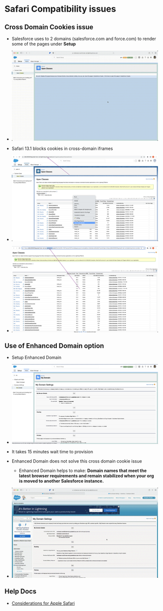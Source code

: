# Safari Compatibility issues

## Cross Domain Cookies issue

- Salesforce uses to 2 domains (salesforce.com and force.com) to render some of the pages under **Setup**

- ![Demo](img/cross-domain-cookies-safari-1.webm.gif)
- Safari 13.1 blocks cookies in cross-domain iframes

- ![main](img/iframe-source-1.png)
- ![iframe](img/iframe.png)

## Use of Enhanced Domain option

- Setup Enhanced Domain
- ![Enhanced Domain](img/enhanced-domain-1.png)
- It takes 15 minutes wait time to provision

- Enhanced Domain does not solve this cross domain cookie issue
    - Enhanced Domain helps to make: **Domain names that meet the latest browser requirements and remain stabilized when your org is moved to another Salesforce instance.**

- ![Demo](img/enhanceDomain-1.webm.gif)

## Help Docs
- [Considerations for Apple Safari
](https://help.salesforce.com/s/articleView?id=sf.getstart_browser_considerations_safari.htm&type=5)